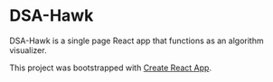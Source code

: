 # DSA-Hawk
DSA-Hawk is a single page React app that functions as an algorithm visualizer.

This project was bootstrapped with [Create React App](https://github.com/facebook/create-react-app).
